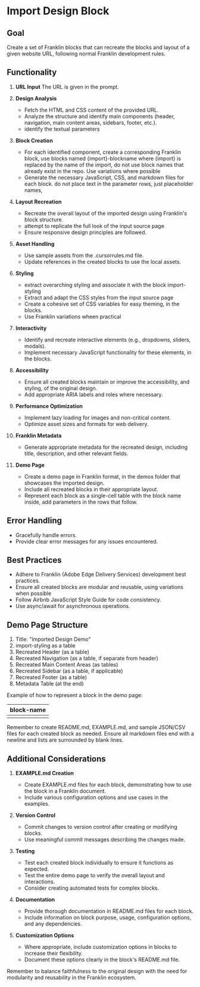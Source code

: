 # Import Design Block

## Goal

Create a set of Franklin blocks that can recreate the blocks and layout of a given website URL, following normal Franklin development rules.

## Functionality

1. **URL Input**
   The URL is given in the prompt.

2. **Design Analysis**
   * Fetch the HTML and CSS content of the provided URL.
   * Analyze the structure and identify main components (header, navigation, main content areas, sidebars, footer, etc.).
   * identify the textual parameters

3. **Block Creation**
   * For each identified component, create a corresponding Franklin block, use blocks named {import}-blockname where {import} is replaced by the name of the import, do not use block names that already exist in the repo. Use variations where possible
   * Generate the necessary JavaScript, CSS, and markdown files for each block. do not place text in the parameter rows, just placeholder names, 

4. **Layout Recreation**
   * Recreate the overall layout of the imported design using Franklin's block structure.
   * attempt to replicate the full look of the input source page
   * Ensure responsive design principles are followed.

5. **Asset Handling**
   * Use sample assets from the .cursorrules.md file.
   * Update references in the created blocks to use the local assets.

6. **Styling**
   * extract overarching styling and associate it with the block import-styling
   * Extract and adapt the CSS styles from the input source page
   * Create a cohesive set of CSS variables for easy theming, in the blocks.
   * Use Franklin variations wheen practical

7. **Interactivity**
   * Identify and recreate interactive elements (e.g., dropdowns, sliders, modals).
   * Implement necessary JavaScript functionality for these elements, in the blocks.

8. **Accessibility**
   * Ensure all created blocks maintain or improve the accessibility, and styling, of the original design.
   * Add appropriate ARIA labels and roles where necessary.

9. **Performance Optimization**
   * Implement lazy loading for images and non-critical content.
   * Optimize asset sizes and formats for web delivery.

10. **Franklin Metadata**
    * Generate appropriate metadata for the recreated design, including title, description, and other relevant fields.

11. **Demo Page**
    * Create a demo page in Franklin format, in the demos folder that showcases the imported design.
    * Include all recreated blocks in their appropriate layout.
    * Represent each block as a single-cell table with the block name inside, add parameters in the rows that follow.

## Error Handling

* Gracefully handle errors.
* Provide clear error messages for any issues encountered.

## Best Practices

* Adhere to Franklin (Adobe Edge Delivery Services) development best practices.
* Ensure all created blocks are modular and reusable, using variations when possible
* Follow Airbnb JavaScript Style Guide for code consistency.
* Use async/await for asynchronous operations.

## Demo Page Structure

1. Title: "Imported Design Demo"
2. import-styling as a table
3. Recreated Header (as a table)
4. Recreated Navigation (as a table, if separate from header)
5. Recreated Main Content Areas (as tables)
6. Recreated Sidebar (as a table, if applicable)
7. Recreated Footer (as a table)
8. Metadata Table (at the end)

Example of how to represent a block in the demo page:

| block-name |
| :---- |
| |

Remember to create README.md, EXAMPLE.md, and sample JSON/CSV files for each created block as needed. Ensure all markdown files end with a newline and lists are surrounded by blank lines.

## Additional Considerations

1. **EXAMPLE.md Creation**
    * Create EXAMPLE.md files for each block, demonstrating how to use the block in a Franklin document.
    * Include various configuration options and use cases in the examples.

2. **Version Control**
    * Commit changes to version control after creating or modifying blocks.
    * Use meaningful commit messages describing the changes made.

3. **Testing**
    * Test each created block individually to ensure it functions as expected.
    * Test the entire demo page to verify the overall layout and interactions.
    * Consider creating automated tests for complex blocks.

4. **Documentation**
    * Provide thorough documentation in README.md files for each block.
    * Include information on block purpose, usage, configuration options, and any dependencies.

5. **Customization Options**
    * Where appropriate, include customization options in blocks to increase their flexibility.
    * Document these options clearly in the block's README.md file.

Remember to balance faithfulness to the original design with the need for modularity and reusability in the Franklin ecosystem.
